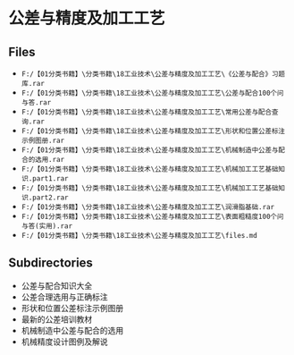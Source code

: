 # 公差与精度及加工工艺

## Files

- `F:/【01分类书籍】\分类书籍\18工业技术\公差与精度及加工工艺\《公差与配合》习题库.rar`
- `F:/【01分类书籍】\分类书籍\18工业技术\公差与精度及加工工艺\公差与配合100个问与答.rar`
- `F:/【01分类书籍】\分类书籍\18工业技术\公差与精度及加工工艺\常用公差与配合查询.rar`
- `F:/【01分类书籍】\分类书籍\18工业技术\公差与精度及加工工艺\形状和位置公差标注示例图册.rar`
- `F:/【01分类书籍】\分类书籍\18工业技术\公差与精度及加工工艺\机械制造中公差与配合的选用.rar`
- `F:/【01分类书籍】\分类书籍\18工业技术\公差与精度及加工工艺\机械加工工艺基础知识.part1.rar`
- `F:/【01分类书籍】\分类书籍\18工业技术\公差与精度及加工工艺\机械加工工艺基础知识.part2.rar`
- `F:/【01分类书籍】\分类书籍\18工业技术\公差与精度及加工工艺\润滑脂基础.rar`
- `F:/【01分类书籍】\分类书籍\18工业技术\公差与精度及加工工艺\表面粗糙度100个问与答(实用).rar`
- `F:/【01分类书籍】\分类书籍\18工业技术\公差与精度及加工工艺\files.md`

## Subdirectories

- 公差与配合知识大全
- 公差合理选用与正确标注
- 形状和位置公差标注示例图册
- 最新的公差培训教材
- 机械制造中公差与配合的选用
- 机械精度设计图例及解说
